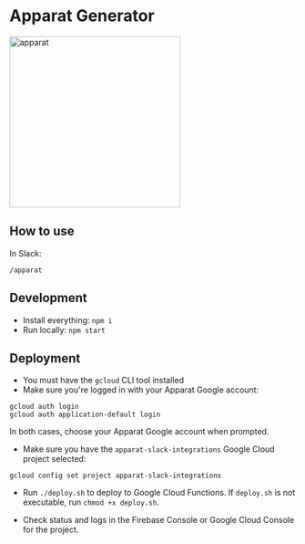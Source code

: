 # Apparat Generator

<img src="apparat_logo.png" alt="apparat" height="300"><br/>

## How to use

In Slack:

```
/apparat
```

## Development

* Install everything: `npm i`
* Run locally: `npm start`

## Deployment

- You must have the `gcloud` CLI tool installed
- Make sure you're logged in with your Apparat Google account:

```
gcloud auth login
gcloud auth application-default login
```

In both cases, choose your Apparat Google account when prompted.

- Make sure you have the `apparat-slack-integrations` Google Cloud project selected:

```
gcloud config set project apparat-slack-integrations
```

- Run `./deploy.sh` to deploy to Google Cloud Functions. If `deploy.sh` is not executable, run `chmod +x deploy.sh`.

- Check status and logs in the Firebase Console or Google Cloud Console for the project.
